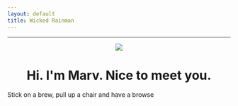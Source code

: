 ```yaml
---
layout: default
title: Wicked Rainman
---
```

__________________

<p align="center" >
  <img src="/pictures/ug.png">
</p>

<center>
  <h1>Hi. I'm Marv. Nice to meet you.</h1>
</center>
Stick on a brew, pull up a chair and have a browse

